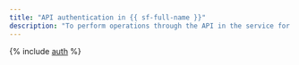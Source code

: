 ```yaml
---
title: "API authentication in {{ sf-full-name }}"
description: "To perform operations through the API in the service for launching applications without creating virtual machines - {{ sf-full-name }}, you need to get an IAM token for your account."
---
```


{% include [auth](../../../_includes/authentication.md) %}
